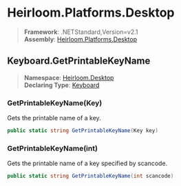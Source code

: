 # Heirloom.Platforms.Desktop

> **Framework**: .NETStandard,Version=v2.1  
> **Assembly**: [Heirloom.Platforms.Desktop][0]  

## Keyboard.GetPrintableKeyName

> **Namespace**: [Heirloom.Desktop][0]  
> **Declaring Type**: [Keyboard][1]  

### GetPrintableKeyName(Key)

Gets the printable name of a key.

```cs
public static string GetPrintableKeyName(Key key)
```

### GetPrintableKeyName(int)

Gets the printable name of a key specified by scancode.

```cs
public static string GetPrintableKeyName(int scancode)
```

[0]: ../../../Heirloom.Platforms.Desktop.md
[1]: ../Keyboard.md
